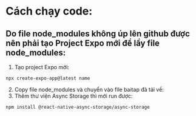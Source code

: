 # Cách chạy code:
## Do file node_modules không úp lên github được nên phải tạo Project Expo mới để lầy file node_modules:
1. Tạo project Expo mới:

```
npx create-expo-app@latest name
```

2. Copy file node_modules và chuyển vào file baitap đã tải về:
3. Thêm thư viện Async Storage thì mới run được:

```
npm install @react-native-async-storage/async-storage
```
